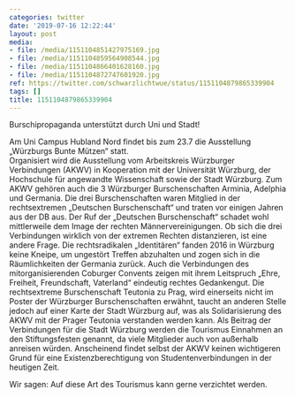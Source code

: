 ```yaml
---
categories: twitter
date: '2019-07-16 12:22:44'
layout: post
media:
- file: /media/1151104851427975169.jpg
- file: /media/1151104859564908544.jpg
- file: /media/1151104866401628160.jpg
- file: /media/1151104872747601920.jpg
ref: https://twitter.com/schwarzlichtwue/status/1151104879865339904
tags: []
title: 1151104879865339904
---
```

Burschipropaganda unterstützt durch Uni und Stadt! 



Am Uni Campus Hubland Nord findet bis zum 23.7 die Ausstellung „Würzburgs Bunte Mützen“ statt.  
Organisiert wird die Ausstellung vom Arbeitskreis Würzburger Verbindungen (AKWV) in Kooperation mit der Universität Würzburg, der Hochschule für angewandte Wissenschaft sowie der Stadt Würzburg. 
Zum AKWV gehören auch die 3 Würzburger Burschenschaften Arminia, Adelphia und Germania. 
Die drei Burschenschaften waren Mitglied in der rechtsextremen „Deutschen Burschenschaft“ und traten vor einigen Jahren aus der DB aus. Der Ruf der „Deutschen Burschenschaft“ schadet wohl mittlerweile dem Image der rechten Männervereinigungen. 
Ob sich die drei Verbindungen wirklich von der extremen Rechten distanzieren, ist eine andere Frage. Die rechtsradikalen „Identitären“ fanden 2016 in Würzburg keine Kneipe, um ungestört Treffen abzuhalten und zogen sich in die Räumlichkeiten der Germania zurück. 
Auch die Verbindungen des mitorganisierenden Coburger Convents zeigen mit ihrem Leitspruch „Ehre, Freiheit, Freundschaft, Vaterland“ eindeutig rechtes Gedankengut. 
Die rechtsextreme Burschenschaft Teutonia zu Prag, wird einerseits nicht im Poster der Würzburger Burschenschaften erwähnt, taucht an anderen Stelle jedoch auf einer Karte der Stadt Würzburg auf, was als Solidarisierung des AKWV mit der Prager Teutonia verstanden werden kann. 
Als Beitrag der Verbindungen für die Stadt Würzburg werden die Tourismus Einnahmen an den Stiftungsfesten genannt, da viele Mitglieder auch von außerhalb anreisen würden. 
Anscheinend findet selbst der AKWV keinen wichtigeren Grund für eine Existenzberechtigung von Studentenverbindungen in der heutigen Zeit.



Wir sagen: Auf diese Art des Tourismus kann gerne verzichtet werden. 